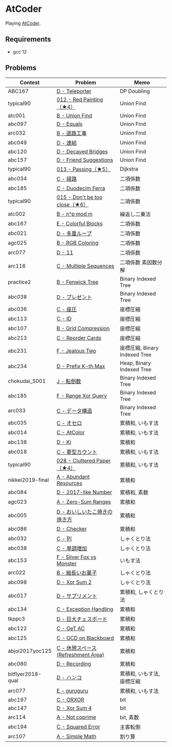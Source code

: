 # AtCoder

Playing [AtCoder](https://atcoder.jp/).

## Requirements

- gcc 12

## Problems

| Contest           | Problem                                                                                          | Memo                          |
| ----------------- | ------------------------------------------------------------------------------------------------ | ----------------------------- |
| ABC167            | [D - Teleporter](https://atcoder.jp/contests/abc167/tasks/abc167_d)                              | DP Doubling                   |
| typical90         | [012 - Red Painting（★4）](https://atcoder.jp/contests/typical90/tasks/typical90_l)              | Union Find                    |
| atc001            | [B - Union Find](https://atcoder.jp/contests/atc001/tasks/unionfind_a)                           | Union Find                    |
| abc097            | [D - Equals](https://atcoder.jp/contests/abc097/tasks/arc097_b)                                  | Union Find                    |
| arc032            | [B - 道路工事](https://atcoder.jp/contests/arc032/tasks/arc032_2)                                | Union Find                    |
| abc049            | [D - 連結](https://atcoder.jp/contests/abc049/tasks/arc065_b)                                    | Union Find                    |
| abc120            | [D - Decayed Bridges](https://atcoder.jp/contests/abc120/tasks/abc120_d)                         | Union Find                    |
| abc157            | [D - Friend Suggestions](https://atcoder.jp/contests/abc157/tasks/abc157_d)                      | Union Find                    |
| typical90         | [013 - Passing（★5）](https://atcoder.jp/contests/typical90/tasks/typical90_m)                   | Dijkstra                      |
| abc034            | [C - 経路](https://atcoder.jp/contests/abc034/tasks/abc034_c)                                    | 二項係数                      |
| abc185            | [C - Duodecim Ferra](https://atcoder.jp/contests/abc185/tasks/abc185_c)                          | 二項係数                      |
| typical90         | [015 - Don't be too close（★6）](https://atcoder.jp/contests/typical90/tasks/typical90_o)        | 二項係数                      |
| atc002            | [B - n^p mod m](https://atcoder.jp/contests/atc002/tasks/atc002_b)                               | 繰返し二乗法                  |
| abc167            | [E - Colorful Blocks](https://atcoder.jp/contests/abc167/tasks/abc167_e)                         | 二項係数                      |
| abc021            | [D - 多重ループ](https://atcoder.jp/contests/abc021/tasks/abc021_d)                            | 二項係数                      |
| agc025            | [B - RGB Coloring](https://atcoder.jp/contests/agc025/tasks/agc025_b)                            | 二項係数                      |
| arc077            | [D - 11](https://atcoder.jp/contests/arc077/tasks/arc077_b)                                      | 二項係数                      |
| arc116            | [C - Multiple Sequences](https://atcoder.jp/contests/arc116/tasks/arc116_c)                      | 二項係数 素因数分解           |
| practice2         | [B - Fenwick Tree](https://atcoder.jp/contests/practice2/tasks/practice2_b)                      | Binary Indexed Tree           |
| abc038            | [D - プレゼント](https://atcoder.jp/contests/abc038/tasks/abc038_d)                          | Binary Indexed Tree           |
| abc036            | [C - 座圧](https://atcoder.jp/contests/abc036/tasks/abc036_c)                                    | 座標圧縮                      |
| abc113            | [C - ID](https://atcoder.jp/contests/abc113/tasks/abc113_c)                                      | 座標圧縮                      |
| abc107            | [B - Grid Compression](https://atcoder.jp/contests/abc107/tasks/abc107_b)                        | 座標圧縮                      |
| abc213            | [C - Reorder Cards](https://atcoder.jp/contests/abc213/tasks/abc213_c)                           | 座標圧縮                      |
| abc231            | [F - Jealous Two](https://atcoder.jp/contests/abc231/tasks/abc231_f)                             | 座標圧縮, Binary Indexed Tree |
| abc234            | [D - Prefix K-th Max](https://atcoder.jp/contests/abc234/tasks/abc234_d)                         | Heap, Binary Indexed Tree     |
| chokudai_S001     | [J - 転倒数](https://atcoder.jp/contests/chokudai_S001/tasks/chokudai_S001_j)                    | Binary Indexed Tree           |
| abc185            | [F - Range Xor Query](https://atcoder.jp/contests/abc185/tasks/abc185_f)                         | Binary Indexed Tree           |
| arc033            | [C - データ構造](https://atcoder.jp/contests/arc033/tasks/arc033_3)                            | Binary Indexed Tree           |
| abc035            | [C - オセロ](https://atcoder.jp/contests/abc035/tasks/abc035_c)                                  | 累積和, いもす法              |
| abc014            | [C - AtColor](https://atcoder.jp/contests/abc014/tasks/abc014_3)                                 | 累積和, いもす法              |
| abc138            | [D - Ki](https://atcoder.jp/contests/abc138/tasks/abc138_d)                                      | 累積和                        |
| abc018            | [C - 菱型カウント](https://atcoder.jp/contests/abc018/tasks/abc018_3)                            | 累積和, いもす法              |
| typical90         | [028 - Cluttered Paper（★4）](https://atcoder.jp/contests/typical90/tasks/typical90_ab)          | 累積和, いもす法              |
| nikkei2019-final  | [A - Abundant Resources](https://atcoder.jp/contests/nikkei2019-final/tasks/nikkei2019_final_a)  | 累積和                        |
| abc084            | [D - 2017-like Number](https://atcoder.jp/contests/abc084/tasks/abc084_d)                        | 累積和, 素数                  |
| agc023            | [A - Zero-Sum Ranges](https://atcoder.jp/contests/agc023/tasks/agc023_a)                         | 累積和                        |
| abc005            | [D - おいしいたこ焼きの焼き方](https://atcoder.jp/contests/abc005/tasks/abc005_4)                | 累積和                        |
| abc086            | [D - Checker](https://atcoder.jp/contests/abc086/tasks/arc089_b)                                 | 累積和                        |
| abc032            | [C - 列](https://atcoder.jp/contests/abc032/tasks/abc032_c)                                      | しゃくとり法                  |
| abc038            | [C - 単調増加](https://atcoder.jp/contests/abc038/tasks/abc038_c)                                | しゃくとり法                  |
| abc153            | [F - Silver Fox vs Monster](https://atcoder.jp/contests/abc153/tasks/abc153_f)                   | いもす法                      |
| arc022            | [B - 細長いお菓子](https://atcoder.jp/contests/arc022/tasks/arc022_2)                            | しゃくとり法                  |
| abc098            | [D - Xor Sum 2](https://atcoder.jp/contests/abc098/tasks/arc098_b)                               | しゃくとり法                  |
| abc017            | [D - サプリメント](https://atcoder.jp/contests/abc017/tasks/abc017_4)                          | 累積和, しゃくとり法          |
| abc134            | [C - Exception Handling](https://atcoder.jp/contests/abc134/tasks/abc134_c)                      | 累積和                        |
| tkppc3            | [D - 巨大チェスボード](https://atcoder.jp/contests/tkppc3/tasks/tkppc3_d)                    | 累積和                        |
| abc122            | [C - GeT AC](https://atcoder.jp/contests/abc122/tasks/abc122_c)                                  | 累積和                        |
| abc125            | [C - GCD on Blackboard](https://atcoder.jp/contests/abc125/tasks/abc125_c)                       | 累積和                        |
| abjoi2017yoc125   | [C - 休憩スペース (Refreshment Area)](https://atcoder.jp/contests/joi2017yo/tasks/joi2017yo_c) | 累積和                        |
| abc080            | [D - Recording](https://atcoder.jp/contests/abc080/tasks/abc080_d)                               | 累積和                        |
| bitflyer2018-qual | [D - ハンコ](https://atcoder.jp/contests/bitflyer2018-qual/tasks/bitflyer2018_qual_d)            | 累積和, いもす法, 座標圧縮    |
| arc077            | [E - guruguru](https://atcoder.jp/contests/arc077/tasks/arc077_c)                                | 累積和, いもす法              |
| abc197            | [C - ORXOR](https://atcoder.jp/contests/abc197/tasks/abc197_c)                                   | bit                           |
| abc147            | [D - Xor Sum 4](https://atcoder.jp/contests/abc147/tasks/abc147_d)                               | bit                           |
| arc114            | [A - Not coprime](https://atcoder.jp/contests/arc114/tasks/arc114_a)                             | bit, 素数                     |
| abc194            | [C - Squared Error](https://atcoder.jp/contests/abc194/tasks/abc194_c)                           | 主客転倒                      |
| arc107            | [A - Simple Math](https://atcoder.jp/contests/arc107/tasks/arc107_a)                             | 割り算                        |
